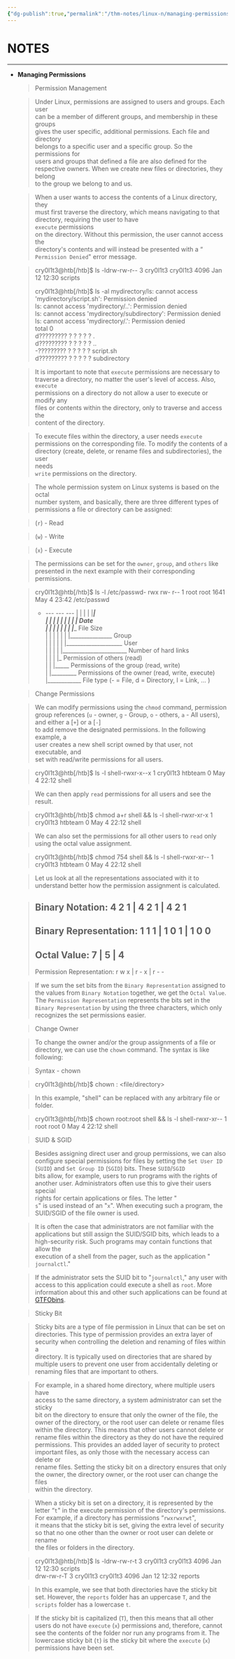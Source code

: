 ```yaml
---
{"dg-publish":true,"permalink":"/thm-notes/linux-n/managing-permissions/","title":"Managing Permissions - Linux","tags":["linux"]}
---
```


# NOTES

---

- **Managing Permissions**
    
    > Permission Management
    
    > Under Linux, permissions are assigned to users and groups. Each user  
    > can be a member of different groups, and membership in these groups  
    > gives the user specific, additional permissions. Each file and directory  
    > belongs to a specific user and a specific group. So the permissions for  
    > users and groups that defined a file are also defined for the  
    > respective owners. When we create new files or directories, they belong  
    > to the group we belong to and us.  
    
    > When a user wants to access the contents of a Linux directory, they  
    > must first traverse the directory, which means navigating to that  
    > directory, requiring the user to have  
    > `execute` permissions  
    > on the directory. Without this permission, the user cannot access the  
    > directory's contents and will instead be presented with a “  
    > `Permission Denied`" error message.
    
    > cry0l1t3@htb[/htb]$ ls -ldrw-rw-r-- 3 cry0l1t3 cry0l1t3 4096 Jan 12 12:30 scripts  
    >   
    >   
    > cry0l1t3@htb[/htb]$ ls -al mydirectory/ls: cannot access 'mydirectory/script.sh': Permission denied  
    > ls: cannot access 'mydirectory/..': Permission denied  
    > ls: cannot access 'mydirectory/subdirectory': Permission denied  
    > ls: cannot access 'mydirectory/.': Permission denied  
    > total 0  
    > d????????? ? ? ? ? ? .  
    > d????????? ? ? ? ? ? ..  
    > -????????? ? ? ? ? ? script.sh  
    > d????????? ? ? ? ? ? subdirectory  
    >   
    
    > It is important to note that `execute` permissions are necessary to traverse a directory, no matter the user's level of access. Also, `execute`  
    > permissions on a directory do not allow a user to execute or modify any  
    > files or contents within the directory, only to traverse and access the  
    > content of the directory.  
    
    > To execute files within the directory, a user needs `execute`  
    > permissions on the corresponding file. To modify the contents of a  
    > directory (create, delete, or rename files and subdirectories), the user  
    > needs  
    > `write` permissions on the directory.
    
    > The whole permission system on Linux systems is based on the octal  
    > number system, and basically, there are three different types of  
    > permissions a file or directory can be assigned:  
    
    > (`r`) - Read
    
    > (`w`) - Write
    
    > (`x`) - Execute
    
    > The permissions can be set for the `owner`, `group`, and `others` like presented in the next example with their corresponding permissions.
    
    > cry0l1t3@htb[/htb]$ ls -l /etc/passwd- rwx rw- r-- 1 root root 1641 May 4 23:42 /etc/passwd  
    > - --- --- --- | | | | |__________|  
    > | | | | | | | | |_ Date  
    > | | | | | | | |__________ File Size  
    > | | | | | | |_______________ Group  
    > | | | | | |____________________ User  
    > | | | | |_______________________ Number of hard links  
    > | | | |_ Permission of others (read)  
    > | | |_____ Permissions of the group (read, write)  
    > | |_________ Permissions of the owner (read, write, execute)  
    > |____________ File type (- = File, d = Directory, l = Link, ... )  
    >   
    
    > Change Permissions
    
    > We can modify permissions using the `chmod` command, permission group references (`u` - owner, `g` - Group, `o` - others, `a` - All users), and either a [`+`] or a [`-`]  
    > to add remove the designated permissions. In the following example, a  
    > user creates a new shell script owned by that user, not executable, and  
    > set with read/write permissions for all users.  
    
    > cry0l1t3@htb[/htb]$ ls -l shell-rwxr-x--x 1 cry0l1t3 htbteam 0 May 4 22:12 shell  
    >   
    
    > We can then apply `read` permissions for all users and see the result.
    
    > cry0l1t3@htb[/htb]$ chmod a+r shell && ls -l shell-rwxr-xr-x 1 cry0l1t3 htbteam 0 May 4 22:12 shell  
    >   
    
    > We can also set the permissions for all other users to `read` only using the octal value assignment.
    
    > cry0l1t3@htb[/htb]$ chmod 754 shell && ls -l shell-rwxr-xr-- 1 cry0l1t3 htbteam 0 May 4 22:12 shell  
    >   
    
    > Let us look at all the representations associated with it to understand better how the permission assignment is calculated.
    
    > Binary Notation: 4 2 1 | 4 2 1 | 4 2 1  
    > ----------------------------------------------------------  
    > Binary Representation: 1 1 1 | 1 0 1 | 1 0 0  
    > ----------------------------------------------------------  
    > Octal Value: 7 | 5 | 4  
    > ----------------------------------------------------------  
    > Permission Representation: r w x | r - x | r - -  
    >   
    
    > If we sum the set bits from the `Binary Representation` assigned to the values from `Binary Notation` together, we get the `Octal Value`. The `Permission Representation` represents the bits set in the `Binary Representation` by using the three characters, which only recognizes the set permissions easier.
    
    > Change Owner
    
    > To change the owner and/or the group assignments of a file or directory, we can use the `chown` command. The syntax is like following:
    
    > Syntax - chown
    
    > cry0l1t3@htb[/htb]$ chown <user>:<group> <file/directory>  
    >   
    
    > In this example, "shell" can be replaced with any arbitrary file or folder.
    
    > cry0l1t3@htb[/htb]$ chown root:root shell && ls -l shell-rwxr-xr-- 1 root root 0 May 4 22:12 shell  
    >   
    
    > SUID & SGID
    
    > Besides assigning direct user and group permissions, we can also configure special permissions for files by setting the `Set User ID` (`SUID`) and `Set Group ID` (`SGID`) bits. These `SUID`/`SGID`  
    > bits allow, for example, users to run programs with the rights of  
    > another user. Administrators often use this to give their users special  
    > rights for certain applications or files. The letter "  
    > `s`" is used instead of an "`x`". When executing such a program, the SUID/SGID of the file owner is used.
    
    > It is often the case that administrators are not familiar with the  
    > applications but still assign the SUID/SGID bits, which leads to a  
    > high-security risk. Such programs may contain functions that allow the  
    > execution of a shell from the pager, such as the application "  
    > `journalctl`."
    
    > If the administrator sets the SUID bit to "`journalctl`," any user with access to this application could execute a shell as `root`. More information about this and other such applications can be found at [GTFObins](https://gtfobins.github.io/gtfobins/journalctl/).
    
    > Sticky Bit
    
    > Sticky bits are a type of file permission in Linux that can be set on  
    > directories. This type of permission provides an extra layer of  
    > security when controlling the deletion and renaming of files within a  
    > directory. It is typically used on directories that are shared by  
    > multiple users to prevent one user from accidentally deleting or  
    > renaming files that are important to others.  
    
    > For example, in a shared home directory, where multiple users have  
    > access to the same directory, a system administrator can set the sticky  
    > bit on the directory to ensure that only the owner of the file, the  
    > owner of the directory, or the root user can delete or rename files  
    > within the directory. This means that other users cannot delete or  
    > rename files within the directory as they do not have the required  
    > permissions. This provides an added layer of security to protect  
    > important files, as only those with the necessary access can delete or  
    > rename files. Setting the sticky bit on a directory ensures that only  
    > the owner, the directory owner, or the root user can change the files  
    > within the directory.  
    
    > When a sticky bit is set on a directory, it is represented by the letter “`t`" in the execute permission of the directory's permissions. For example, if a directory has permissions “`rwxrwxrwt`",  
    > it means that the sticky bit is set, giving the extra level of security  
    > so that no one other than the owner or root user can delete or rename  
    > the files or folders in the directory.  
    
    > cry0l1t3@htb[/htb]$ ls -ldrw-rw-r-t 3 cry0l1t3 cry0l1t3 4096 Jan 12 12:30 scripts  
    > drw-rw-r-T 3 cry0l1t3 cry0l1t3 4096 Jan 12 12:32 reports  
    >   
    
    > In this example, we see that both directories have the sticky bit set. However, the `reports` folder has an uppercase `T`, and the `scripts` folder has a lowercase `t`.
    
    > If the sticky bit is capitalized (`T`), then this means that all other users do not have `execute` (`x`) permissions and, therefore, cannot see the contents of the folder nor run any programs from it. The lowercase sticky bit (`t`) is the sticky bit where the `execute` (`x`) permissions have been set.